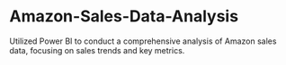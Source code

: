# Amazon-Sales-Data-Analysis
Utilized Power BI to conduct a comprehensive analysis of Amazon sales data, focusing on  sales trends and key metrics. 
